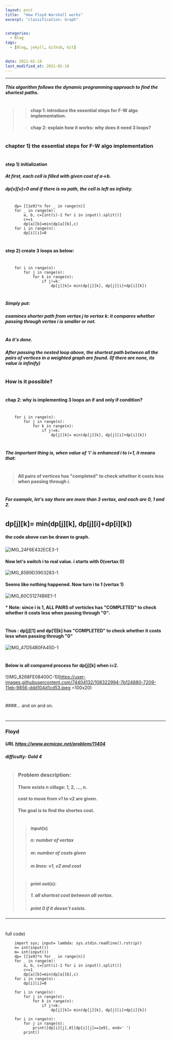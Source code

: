 ```yaml
---
layout: post
title:  "How Floyd Warshall works"
excerpt: "classification: Graph"


categories:
  - Blog
tags:
  - [Blog, jekyll, Github, Git]

 
date: 2021-02-18
last_modified_at: 2021-02-18
---
```

* * *

##### This algorithm follows the dynamic programming approach to find the shortest paths.
#
####
#
>
> > #### chap 1: introduce the essential steps for F-W algo implementation.
>
> > #### chap 2: explain how it works: why does it need 3 loops?
>
#
#
#
### chapter 1) the essential steps for F-W algo implementation
#
#### step 1) initialization
##### At first, each cell is filled with given cost of a->b.
##### dp[v][v]=0 and if there is no path, the cell is left as infinity.
#
        dp= [[1e9]*n for _ in range(n)]
        for _ in range(m):
            a, b, c=[int(i)-1 for i in input().split()]
            c+=1
            dp[a][b]=min(dp[a][b],c)
        for i in range(n):
            dp[i][i]=0
#
#
#

#### step 2) create 3 loops as below:
#
        for i in range(n):
            for j in range(n):
                for k in range(n):
                    if j!=k:
                        dp[j][k]= min(dp[j][k], dp[j][i]+dp[i][k])
#
##### Simply put:
##### examines shorter path from vertax j to vertax k: it compares whether passing through vertax i is smaller or not.
#
#
#
##### As it's done.
##### After passing the nested loop above, the shortest path between all the pairs of vertices in a weighted graph are found. (If there are none, its value is infinify)
#
#
#
#
### How is it possible? 
#
#### chap 2: why is implementing 3 loops an if and only if condition?
#
#
#
        for i in range(n):
            for j in range(n):
                for k in range(n):
                    if j!=k:
                        dp[j][k]= min(dp[j][k], dp[j][i]+dp[i][k])
#

##### The important thing is, when value of 'i' is enhanced i to i+1, it means that:

#
> #### All pairs of vertices has "completed" to check whether it costs less when passing through i.
#
#
#
# 
##### For example, let's say there are more than 3 vertax, and each are 0, 1 and 2.
#
##       dp[j][k]= min(dp[j][k], dp[j][i]+dp[i][k])
#### the code above can be drawn to graph.
##### 
![IMG_24F6E432ECE3-1](https://user-images.githubusercontent.com/74404132/108319206-62536400-7204-11eb-8366-3eedc914fd5e.jpeg)
#### Now let's switch i to real value. i starts with 0(vertax 0)
![IMG_85B9D3903283-1](https://user-images.githubusercontent.com/74404132/108319408-b65e4880-7204-11eb-88fb-b65112a5cc70.jpeg)

#### Seems like nothing happened. Now turn i to 1 (vertax 1)
![IMG_60C51274B6E1-1](https://user-images.githubusercontent.com/74404132/108320518-3fc24a80-7206-11eb-946d-d7618e2c8064.jpeg)
#### * Note: since i is 1, ALL PAIRS of verticles has "COMPLETED" to check whether it costs less when passing through "0".
#
#### Thus : dp[j][1] and dp[1][k] has "COMPLETED" to check whether it costs less when passing through "0"
![IMG_47D54B0FA45D-1](https://user-images.githubusercontent.com/74404132/108321443-82d0ed80-7207-11eb-8f32-7b25119614a6.jpeg)
#
#
#### Below is all compared process for dp[j][k] when i=2.
![IMG_8268FE08400C-1](https://user-images.githubusercontent.com/74404132/108322994-7b124880-7209-11eb-9856-ddd104d1cd53.jpeg =100x20)
#
#
####... and on and on.

#
#

* * *

### Floyd
##### URL https://www.acmicpc.net/problem/11404
##### difficulty: __Gold 4__
#
#
> ### Problem description:
> #### There exists n village: 1, 2, ..., n.
> #### cost to move from v1 to v2 are given.
> #### The goal is to find the shortes cost.
> #
> > #### input(s)
> > ##### n: number of vertax
> > ##### m: number of costs given
> > ##### m lines: v1, v2 and cost
> #
> > #### print out(s):
> > ##### 1. all shortest cost between all vertax.
> > ##### print 0 if it doesn't exists.

* * *

#
full code)

        import sys; input= lambda: sys.stdin.readline().rstrip()
        n= int(input())
        m= int(input())
        dp= [[1e9]*n for _ in range(n)]
        for _ in range(m):
            a, b, c=[int(i)-1 for i in input().split()]
            c+=1
            dp[a][b]=min(dp[a][b],c)
        for i in range(n):
            dp[i][i]=0

        for i in range(n):
            for j in range(n):
                for k in range(n):
                    if j!=k:
                        dp[j][k]= min(dp[j][k], dp[j][i]+dp[i][k])

        for i in range(n):
            for j in range(n):
                print([dp[i][j],0][dp[i][j]==1e9], end=' ')
            print()




